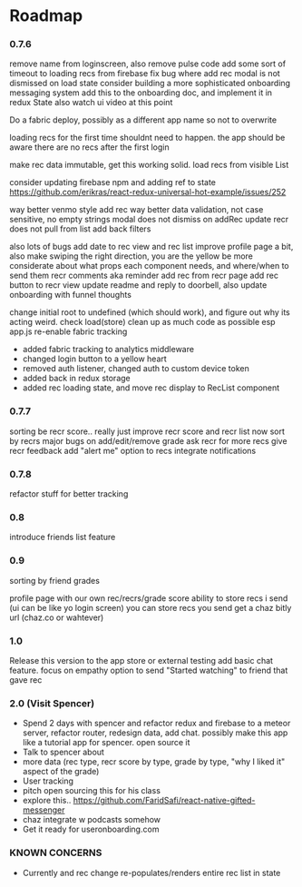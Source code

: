 # Roadmap


### 0.7.6


remove name from loginscreen, also remove pulse code
add some sort of timeout to loading recs from firebase
fix bug where add rec modal is not dismissed on load state
consider building a more sophisticated onboarding messaging system
add this to the onboarding doc, and implement it in redux State
also watch ui video at this point

Do a fabric deploy, possibly as a different app name so not to overwrite

loading recs for the first time shouldnt need to happen. the app should be aware
there are no recs after the first login

make rec data immutable, get this working solid. load recs from visible List

consider updating firebase npm and adding ref to state
https://github.com/erikras/react-redux-universal-hot-example/issues/252

way better venmo style add rec
way better data validation, not case sensitive, no empty strings
modal does not dismiss on addRec
update recr does not pull from list
add back filters

also lots of bugs
add date to rec view and rec list
improve profile page a bit, also make swiping the right direction, you are the yellow
be more considerate about what props each component needs, and where/when to send them
recr comments aka reminder
add rec from recr page
add rec button to recr view
update readme and reply to doorbell, also update onboarding with funnel thoughts

change initial root to undefined (which should work), and figure out why its acting weird. check load(store)
clean up as much code as possible esp app.js
re-enable fabric tracking

 - added fabric tracking to analytics middleware
 - changed login button to a yellow heart
 - removed auth listener, changed auth to custom device token
 - added back in redux storage
 - added rec loading state, and move rec display to RecList component

### 0.7.7
sorting be recr score.. really just improve recr score and recr list now
sort by recrs
major bugs on add/edit/remove grade
ask recr for more recs
give recr feedback
add "alert me" option to recs
integrate notifications

### 0.7.8
refactor stuff for better tracking

### 0.8
introduce friends list feature


### 0.9
sorting by friend grades

profile page with our own rec/recrs/grade score
ability to store recs i send (ui can be like yo login screen)
you can store recs you send
get a chaz bitly url (chaz.co or wahtever)


### 1.0
Release this version to the app store or external testing
add basic chat feature. focus on empathy
option to send "Started watching" to friend that gave rec




### 2.0 (Visit Spencer)
 - Spend 2 days with spencer and refactor redux and firebase to a meteor server, refactor router, redesign data, add chat. possibly make this app like a tutorial app for spencer. open source it
 - Talk to spencer about
 - more data (rec type, recr score by type, grade by type, "why I liked it" aspect of the grade)
 - User tracking
 - pitch open sourcing this for his class
 - explore this..  https://github.com/FaridSafi/react-native-gifted-messenger
 - chaz integrate w podcasts somehow
 - Get it ready for useronboarding.com



### KNOWN CONCERNS
 - Currently and rec change re-populates/renders entire rec list in state
